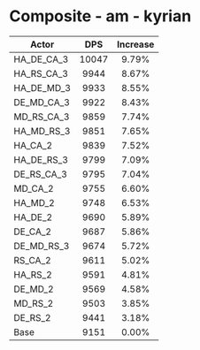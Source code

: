 # Composite - am - kyrian
| Actor | DPS | Increase |
|---|:---:|:---:|
|HA_DE_CA_3|10047|9.79%|
|HA_RS_CA_3|9944|8.67%|
|HA_DE_MD_3|9933|8.55%|
|DE_MD_CA_3|9922|8.43%|
|MD_RS_CA_3|9859|7.74%|
|HA_MD_RS_3|9851|7.65%|
|HA_CA_2|9839|7.52%|
|HA_DE_RS_3|9799|7.09%|
|DE_RS_CA_3|9795|7.04%|
|MD_CA_2|9755|6.60%|
|HA_MD_2|9748|6.53%|
|HA_DE_2|9690|5.89%|
|DE_CA_2|9687|5.86%|
|DE_MD_RS_3|9674|5.72%|
|RS_CA_2|9611|5.02%|
|HA_RS_2|9591|4.81%|
|DE_MD_2|9569|4.58%|
|MD_RS_2|9503|3.85%|
|DE_RS_2|9441|3.18%|
|Base|9151|0.00%|
